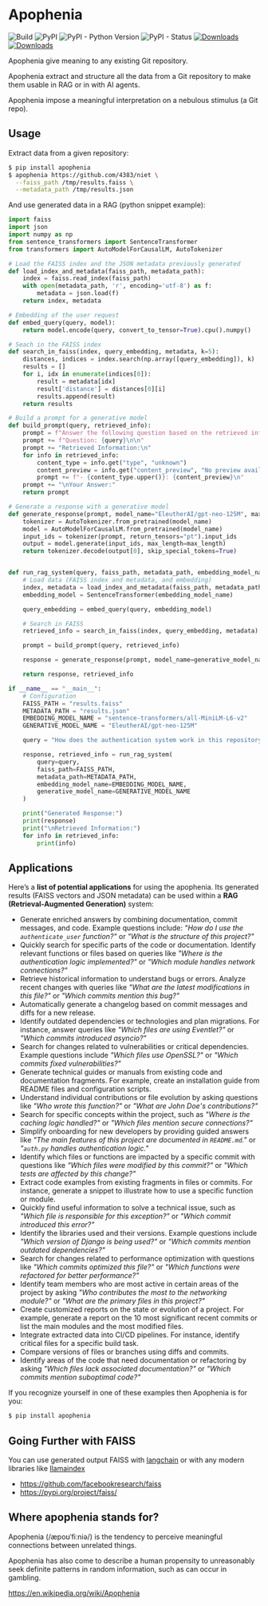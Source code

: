 # Apophenia

![Build](https://github.com/4383/apophenia/actions/workflows/main.yml/badge.svg)
![PyPI](https://img.shields.io/pypi/v/apophenia.svg)
![PyPI - Python Version](https://img.shields.io/pypi/pyversions/apophenia.svg)
![PyPI - Status](https://img.shields.io/pypi/status/apophenia.svg)
[![Downloads](https://pepy.tech/badge/apophenia)](https://pepy.tech/project/apophenia)
[![Downloads](https://pepy.tech/badge/apophenia/month)](https://pepy.tech/project/apophenia/month)

Apophenia give meaning to any existing Git repository.

Apophenia extract and structure all the data from a Git repository to make
them usable in RAG or in with AI agents.

Apophenia impose a meaningful interpretation on a nebulous stimulus (a Git
repo).

## Usage

Extract data from a given repository:

```bash
$ pip install apophenia
$ apophenia https://github.com/4383/niet \
  --faiss_path /tmp/results.faiss \
  --metadata_path /tmp/results.json
```

And use generated data in a RAG (python snippet example):

```python
import faiss
import json
import numpy as np
from sentence_transformers import SentenceTransformer
from transformers import AutoModelForCausalLM, AutoTokenizer

# Load the FAISS index and the JSON metadata previously generated
def load_index_and_metadata(faiss_path, metadata_path):
    index = faiss.read_index(faiss_path)
    with open(metadata_path, 'r', encoding='utf-8') as f:
        metadata = json.load(f)
    return index, metadata

# Embedding of the user request
def embed_query(query, model):
    return model.encode(query, convert_to_tensor=True).cpu().numpy()

# Seach in the FAISS index
def search_in_faiss(index, query_embedding, metadata, k=5):
    distances, indices = index.search(np.array([query_embedding]), k)
    results = []
    for i, idx in enumerate(indices[0]):
        result = metadata[idx]
        result['distance'] = distances[0][i]
        results.append(result)
    return results

# Build a prompt for a generative model
def build_prompt(query, retrieved_info):
    prompt = f"Answer the following question based on the retrieved information:\n\n"
    prompt += f"Question: {query}\n\n"
    prompt += "Retrieved Information:\n"
    for info in retrieved_info:
        content_type = info.get("type", "unknown")
        content_preview = info.get("content_preview", "No preview available")
        prompt += f"- {content_type.upper()}: {content_preview}\n"
    prompt += "\nYour Answer:"
    return prompt

# Generate a response with a generative model
def generate_response(prompt, model_name="EleutherAI/gpt-neo-125M", max_length=200):
    tokenizer = AutoTokenizer.from_pretrained(model_name)
    model = AutoModelForCausalLM.from_pretrained(model_name)
    input_ids = tokenizer(prompt, return_tensors="pt").input_ids
    output = model.generate(input_ids, max_length=max_length)
    return tokenizer.decode(output[0], skip_special_tokens=True)


def run_rag_system(query, faiss_path, metadata_path, embedding_model_name, generative_model_name):
    # Load data (FAISS index and metadata, and embedding)
    index, metadata = load_index_and_metadata(faiss_path, metadata_path)
    embedding_model = SentenceTransformer(embedding_model_name)

    query_embedding = embed_query(query, embedding_model)

    # Search in FAISS
    retrieved_info = search_in_faiss(index, query_embedding, metadata)

    prompt = build_prompt(query, retrieved_info)

    response = generate_response(prompt, model_name=generative_model_name)

    return response, retrieved_info

if __name__ == "__main__":
    # Configuration
    FAISS_PATH = "results.faiss"
    METADATA_PATH = "results.json"
    EMBEDDING_MODEL_NAME = "sentence-transformers/all-MiniLM-L6-v2"
    GENERATIVE_MODEL_NAME = "EleutherAI/gpt-neo-125M"

    query = "How does the authentication system work in this repository?"

    response, retrieved_info = run_rag_system(
        query=query,
        faiss_path=FAISS_PATH,
        metadata_path=METADATA_PATH,
        embedding_model_name=EMBEDDING_MODEL_NAME,
        generative_model_name=GENERATIVE_MODEL_NAME
    )

    print("Generated Response:")
    print(response)
    print("\nRetrieved Information:")
    for info in retrieved_info:
        print(info)
```

## Applications

Here’s a **list of potential applications** for using the apophenia. Its
generated results (FAISS vectors and JSON metadata) can be used within a **RAG
(Retrieval-Augmented Generation)** system:

- Generate enriched answers by combining documentation, commit messages,
  and code. Example questions include: *"How do I use the `authenticate_user`
  function?"* or *"What is the structure of this project?"*
- Quickly search for specific parts of the code or documentation. Identify
  relevant functions or files based on queries like *"Where is the
  authentication logic implemented?"* or *"Which module handles network
  connections?"*
- Retrieve historical information to understand bugs or errors. Analyze recent
  changes with queries like *"What are the latest modifications in this
  file?"* or *"Which commits mention this bug?"*
- Automatically generate a changelog based on commit messages and diffs for a
  new release.
- Identify outdated dependencies or technologies and plan migrations. For
  instance, answer queries like *"Which files are using Eventlet?"* or
  *"Which commits introduced asyncio?"*
- Search for changes related to vulnerabilities or critical dependencies.
  Example questions include *"Which files use OpenSSL?"* or *"Which commits
  fixed vulnerabilities?"*
- Generate technical guides or manuals from existing code and documentation
  fragments. For example, create an installation guide from README files and
  configuration scripts.
- Understand individual contributions or file evolution by asking questions
  like *"Who wrote this function?"* or *"What are John Doe's contributions?"*
- Search for specific concepts within the project, such as *"Where is the
  caching logic handled?"* or *"Which files mention secure connections?"*
- Simplify onboarding for new developers by providing guided answers like
  *"The main features of this project are documented in `README.md`."* or
  *"`auth.py` handles authentication logic."*
- Identify which files or functions are impacted by a specific commit with
  questions like *"Which files were modified by this commit?"* or *"Which
  tests are affected by this change?"*
- Extract code examples from existing fragments in files or commits. For
  instance, generate a snippet to illustrate how to use a specific function or
  module.
- Quickly find useful information to solve a technical issue, such as
  *"Which file is responsible for this exception?"* or *"Which commit
  introduced this error?"*
- Identify the libraries used and their versions. Example questions include
  *"Which version of Django is being used?"* or *"Which commits mention
  outdated dependencies?"*
- Search for changes related to performance optimization with questions like
  *"Which commits optimized this file?"* or *"Which functions were refactored
  for better performance?"*
- Identify team members who are most active in certain areas of the project by
  asking *"Who contributes the most to the networking module?"* or *"What are
  the primary files in this project?"*
- Create customized reports on the state or evolution of a project. For
  example, generate a report on the 10 most significant recent commits or list
  the main modules and the most modified files.
- Integrate extracted data into CI/CD pipelines. For instance, identify
  critical files for a specific build task.
- Compare versions of files or branches using diffs and commits.
- Identify areas of the code that need documentation or refactoring by asking
  *"Which files lack associated documentation?"* or *"Which commits mention
  suboptimal code?"*

If you recognize yourself in one of these examples then Apophenia is for you:

```bash
$ pip install apophenia
```

## Going Further with FAISS

You can use generated output FAISS with [langchain](
https://python.langchain.com/docs/integrations/vectorstores/faiss/)
or with any modern libraries like [llamaindex](
https://docs.llamaindex.ai/en/stable/api_reference/storage/vector_store/faiss/)

- https://github.com/facebookresearch/faiss
- https://pypi.org/project/faiss/

## Where apophenia stands for?

Apophenia (/æpoʊˈfiːniə/) is the tendency to perceive meaningful connections
between unrelated things.

Apophenia has also come to describe a human propensity to unreasonably seek
definite patterns in random information, such as can occur in gambling.

https://en.wikipedia.org/wiki/Apophenia

